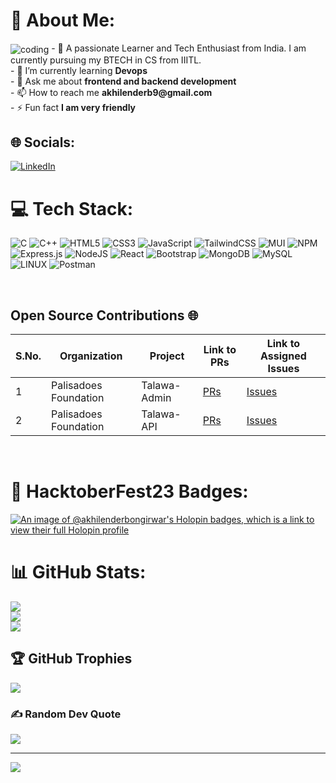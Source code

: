 # 💫 About Me:
<img align="center" src="https://user-images.githubusercontent.com/55389276/140866485-8fb1c876-9a8f-4d6a-98dc-08c4981eaf70.gif" alt="coding" /> 
- 🔭 A passionate Learner and Tech Enthusiast from India. I am currently pursuing my BTECH in CS from IIITL.<br>
- 🌱 I’m currently learning <strong>Devops</strong><br>
- 💬 Ask me about <strong>frontend and backend development</strong><br>
- 📫 How to reach me <strong>akhilenderb9@gmail.com</strong><br>
- ⚡ Fun fact <strong>I am very friendly</strong><br>

## 🌐 Socials:
[![LinkedIn](https://img.shields.io/badge/LinkedIn-%230077B5.svg?logo=linkedin&logoColor=white)](https://linkedin.com/in/https://www.linkedin.com/in/akhilender-bongirwar/) 

# 💻 Tech Stack:
![C](https://img.shields.io/badge/c-%2300599C.svg?style=for-the-badge&logo=c&logoColor=white) ![C++](https://img.shields.io/badge/c++-%2300599C.svg?style=for-the-badge&logo=c%2B%2B&logoColor=white) ![HTML5](https://img.shields.io/badge/html5-%23E34F26.svg?style=for-the-badge&logo=html5&logoColor=white) ![CSS3](https://img.shields.io/badge/css3-%231572B6.svg?style=for-the-badge&logo=css3&logoColor=white) ![JavaScript](https://img.shields.io/badge/javascript-%23323330.svg?style=for-the-badge&logo=javascript&logoColor=%23F7DF1E) ![TailwindCSS](https://img.shields.io/badge/tailwindcss-%2338B2AC.svg?style=for-the-badge&logo=tailwind-css&logoColor=white) ![MUI](https://img.shields.io/badge/MUI-%230081CB.svg?style=for-the-badge&logo=material-ui&logoColor=white) ![NPM](https://img.shields.io/badge/NPM-%23000000.svg?style=for-the-badge&logo=npm&logoColor=white) ![Express.js](https://img.shields.io/badge/express.js-%23404d59.svg?style=for-the-badge&logo=express&logoColor=%2361DAFB) ![NodeJS](https://img.shields.io/badge/node.js-6DA55F?style=for-the-badge&logo=node.js&logoColor=white) ![React](https://img.shields.io/badge/react-%2320232a.svg?style=for-the-badge&logo=react&logoColor=%2361DAFB) ![Bootstrap](https://img.shields.io/badge/bootstrap-%23563D7C.svg?style=for-the-badge&logo=bootstrap&logoColor=white) ![MongoDB](https://img.shields.io/badge/MongoDB-%234ea94b.svg?style=for-the-badge&logo=mongodb&logoColor=white) ![MySQL](https://img.shields.io/badge/mysql-%2300f.svg?style=for-the-badge&logo=mysql&logoColor=white) ![LINUX](https://img.shields.io/badge/Linux-FCC624?style=for-the-badge&logo=linux&logoColor=black) ![Postman](https://img.shields.io/badge/Postman-FF6C37?style=for-the-badge&logo=postman&logoColor=white)

<br>

## Open Source Contributions 🌐

| S.No. | Organization | Project      | Link to PRs | Link to Assigned Issues |
|-------|--------------|--------------|-------------|-------------------------|
| 1     | Palisadoes Foundation  | Talawa-Admin      | [PRs](https://github.com/PalisadoesFoundation/talawa-admin/pulls?q=is%3Apr+author%3Aakhilender-bongirwar+is%3Aclosed) | [Issues](https://github.com/PalisadoesFoundation/talawa-admin/issues?q=is%3Aissue+assignee%3Aakhilender-bongirwar+is%3Aclosed)         |
| 2     | Palisadoes Foundation | Talawa-API      | [PRs](https://github.com/PalisadoesFoundation/talawa-api/pulls?q=is%3Apr+author%3Aakhilender-bongirwar+is%3Aclosed) | [Issues](https://github.com/PalisadoesFoundation/talawa-api/issues?q=is%3Aissue+assignee%3Aakhilender-bongirwar+is%3Aclosed)         |

<br>

# 📛 HacktoberFest23 Badges:
[![An image of @akhilenderbongirwar's Holopin badges, which is a link to view their full Holopin profile](https://holopin.me/akhilenderbongirwar)](https://holopin.io/@akhilenderbongirwar)


# 📊 GitHub Stats:
![](https://github-readme-stats.vercel.app/api?username=akhilender-bongirwar&theme=solarized-dark&hide_border=false&include_all_commits=true&count_private=true)<br/>
![](https://github-readme-streak-stats.herokuapp.com/?user=akhilender-bongirwar&theme=solarized-dark&hide_border=false)<br/>
![](https://github-readme-stats.vercel.app/api/top-langs/?username=akhilender-bongirwar&theme=solarized-dark&hide_border=false&include_all_commits=true&count_private=true&layout=compact)

## 🏆 GitHub Trophies
![](https://github-profile-trophy.vercel.app/?username=akhilender-bongirwar&theme=radical&no-frame=false&no-bg=true&margin-w=4)

### ✍️ Random Dev Quote
![](https://quotes-github-readme.vercel.app/api?type=horizontal&theme=radical)

---
[![](https://visitcount.itsvg.in/api?id=akhilender-bongirwar&icon=0&color=11)](https://visitcount.itsvg.in)

<!-- Proudly created with GPRM ( https://gprm.itsvg.in ) -->
